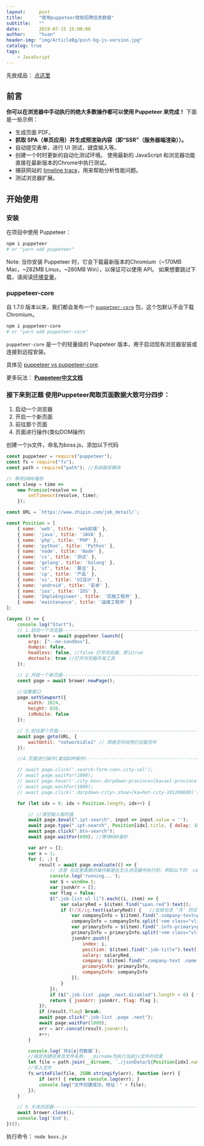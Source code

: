 ```yaml
---
layout:     post
title:      "使用puppeteer爬取招聘信息数据"
subtitle:   ""
date:       2019-07-15 15:00:00
author:     "huan"
header-img: "img/ArticleBg/post-bg-js-version.jpg"
catalog: true
tags:
    - JavaScript
---
```


先放成品： [点这里](https://lichenghuan.top/jsonData/chart.html)

## 前言

**你可以在浏览器中手动执行的绝大多数操作都可以使用 Puppeteer 来完成！** 下面是一些示例：

- 生成页面 PDF。
- **抓取 SPA（单页应用）并生成预渲染内容（即“SSR”（服务器端渲染））。**
- 自动提交表单，进行 UI 测试，键盘输入等。
- 创建一个时时更新的自动化测试环境。 使用最新的 JavaScript 和浏览器功能直接在最新版本的Chrome中执行测试。
- 捕获网站的 [timeline trace](https://developers.google.com/web/tools/chrome-devtools/evaluate-performance/reference)，用来帮助分析性能问题。
- 测试浏览器扩展。



## 开始使用

### 安装

在项目中使用 Puppeteer：

```bash
npm i puppeteer
# or "yarn add puppeteer"
```

Note: 当你安装 Puppeteer 时，它会下载最新版本的Chromium（~170MB Mac，~282MB Linux，~280MB Win），以保证可以使用 API。 如果想要跳过下载，请阅读[环境变量](https://github.com/GoogleChrome/puppeteer/blob/v1.10.0/docs/api.md#environment-variables)。

### puppeteer-core

自 1.7.0 版本以来，我们都会发布一个 [`puppeteer-core`](https://www.npmjs.com/package/puppeteer-core) 包，这个包默认不会下载 Chromium。

```bash
npm i puppeteer-core
# or "yarn add puppeteer-core"
```

`puppeteer-core` 是一个的轻量级的 Puppeteer 版本，用于启动现有浏览器安装或连接到远程安装。

具体见 [puppeteer vs puppeteer-core](https://github.com/GoogleChrome/puppeteer/blob/master/docs/api.md#puppeteer-vs-puppeteer-core).

更多玩法： **[Puppeteer中文文档](https://zhaoqize.github.io/puppeteer-api-zh_CN/)**



### 接下来到正题  使用Puppeteer爬取页面数据大致可分四步：

1. 启动一个浏览器
2. 开启一个新页面
3. 前往那个页面
4. 页面进行操作(类似DOM操作)

创建一个js文件，命名为boss.js，添加以下代码

```javascript
const puppeteer = require("puppeteer");
const fs = require("fs");
const path = require("path"); //系统路径模块

// 等待1000毫秒
const sleep = time =>
    new Promise(resolve => {
        setTimeout(resolve, time);
    });

const URL = `https://www.zhipin.com/job_detail/`;

const Position = [
    { name: 'web', title: 'web前端' },
    { name: 'java', title: 'JAVA' },
    { name: 'php', title: 'PHP' },
    { name: 'python', title: 'Python' },
    { name: 'node', title: 'Node' },
    { name: 'cs', title: '测试' },
    { name: 'golang', title: 'Golang' },
    { name: 'sf', title: '算法' },
    { name: 'cp', title: '产品' },
    { name: 'ui', title: 'UI设计' },
    { name: 'android', title: '安卓' },
    { name: 'ios', title: 'IOS' },
    { name: 'ImpleEngineer', title: '实施工程师' },
    { name: 'maintenance', title: '运维工程师' }
];

(async () => {
    console.log("Start");
    // 1.启动一个浏览器--------------------------------------------------------
    const brower = await puppeteer.launch({
        args: ["--no-sandbox"],
        dumpio: false,
        headless: false, //false 打开浏览器，默认true
        devtools: true //打开浏览器开发工具
    });

    // 2.开启一个新页面--------------------------------------------------------
    const page = await brower.newPage();

    //设置窗口
    page.setViewport({
        width: 1024,
        height: 820,
        isMobile: false
    });

    // 3.前往那个页面--------------------------------------------------------
    await page.goto(URL, {
        waitUntil: "networkidle2" // 网络空闲说明已加载完毕
    });

    //4.页面进行操作(类似DOM操作)--------------------------------------------------------

    // await page.click('.search-form-con>.city-sel');
    // await page.waitFor(1000);
    // await page.hover('.city-box>.dorpdown-province>[ka=sel-province-27]');
    // await page.waitFor(1000);
    // await page.click('.dorpdown-city>.show>[ka=hot-city-101280600]'); //深圳

    for (let idx = 0; idx < Position.length; idx++) {

        // //清空输入框的值
        await page.$eval(".ipt-search", input => input.value = '');
        await page.type(".ipt-search", Position[idx].title, { delay: 100 });// 输入变慢，像一个用户
        await page.click(".btn-search");
        await page.waitFor(600); //等待600毫秒

        var arr = [];
        var x = 1;
        for (; ;) {
            result = await page.evaluate(() => {
                // 注意 在这里面做的操作都是在无头浏览器中执行的，例如以下的  console.log('running') ，它会在浏览器控制台中打印
                console.log('running...');
                var $ = window.$;
                var jsonArr = [];
                var flag = false;
                $(".job-list ul li").each((i, item) => {
                    var salaryRed = $(item).find("span.red").text();
                    if (!/天/ig.test(salaryRed)) {   //去掉包含 ‘天’ 的实习生岗位
                        var companyInfo = $(item).find(".company-text>p").html();
                        companyInfo = companyInfo.split('<em class="vline"></em>');
                        var primaryInfo = $(item).find(".info-primary>p").html();
                        primaryInfo = primaryInfo.split('<em class="vline"></em>');
                        jsonArr.push({
                            index: i,
                            position: $(item).find(".job-title").text(),
                            salary: salaryRed,
                            company: $(item).find(".company-text .name a").text(),
                            primaryInfo: primaryInfo,
                            companyInfo: companyInfo
                        });
                    }
                });
                if ($(".job-list .page .next.disabled").length > 0) { flag = true; }
                return { jsonArr: jsonArr, flag: flag };
            });
            if (result.flag) break;
            await page.click(".job-list .page .next");
            await page.waitFor(1000);
            arr = arr.concat(result.jsonArr);
            x++;
        }

        console.log(`共${x}页数据`);
        //指定创建目录及文件名称，__dirname为执行当前js文件的目录
        let file = path.join(__dirname, `./jsonData/${Position[idx].name}.json`);
        //写入文件
        fs.writeFile(file, JSON.stringify(arr), function (err) {
            if (err) { return console.log(err); }
            console.log("文件创建成功，地址：" + file);
        });
    }

    // 5.关闭浏览器--------------------------------------------------------
    await brower.close();
    console.log('End');
})();
```

执行命令： `node boss.js`